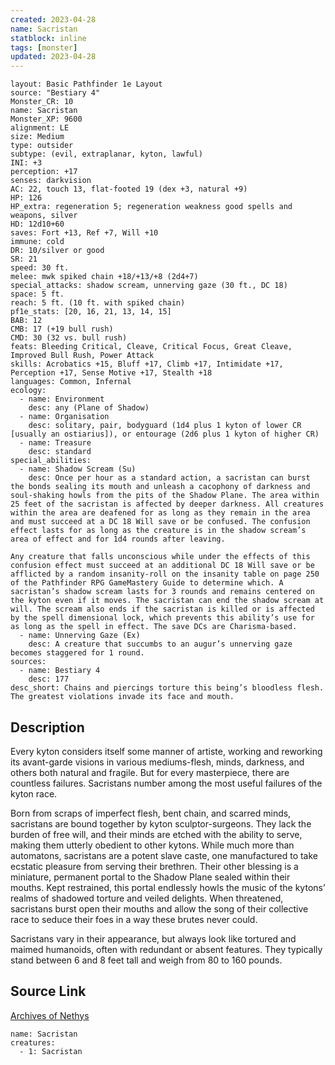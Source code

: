```yaml
---
created: 2023-04-28
name: Sacristan
statblock: inline
tags: [monster]
updated: 2023-04-28
---
```

```statblock
layout: Basic Pathfinder 1e Layout
source: "Bestiary 4"
Monster_CR: 10
name: Sacristan
Monster_XP: 9600
alignment: LE
size: Medium
type: outsider
subtype: (evil, extraplanar, kyton, lawful)
INI: +3
perception: +17
senses: darkvision
AC: 22, touch 13, flat-footed 19 (dex +3, natural +9)
HP: 126
HP_extra: regeneration 5; regeneration weakness good spells and weapons, silver
HD: 12d10+60
saves: Fort +13, Ref +7, Will +10
immune: cold
DR: 10/silver or good
SR: 21
speed: 30 ft.
melee: mwk spiked chain +18/+13/+8 (2d4+7)
special_attacks: shadow scream, unnerving gaze (30 ft., DC 18)
space: 5 ft.
reach: 5 ft. (10 ft. with spiked chain)
pf1e_stats: [20, 16, 21, 13, 14, 15]
BAB: 12
CMB: 17 (+19 bull rush)
CMD: 30 (32 vs. bull rush)
feats: Bleeding Critical, Cleave, Critical Focus, Great Cleave, Improved Bull Rush, Power Attack
skills: Acrobatics +15, Bluff +17, Climb +17, Intimidate +17, Perception +17, Sense Motive +17, Stealth +18
languages: Common, Infernal
ecology:
  - name: Environment
    desc: any (Plane of Shadow)
  - name: Organisation
    desc: solitary, pair, bodyguard (1d4 plus 1 kyton of lower CR [usually an ostiarius]), or entourage (2d6 plus 1 kyton of higher CR)
  - name: Treasure
    desc: standard
special_abilities:
  - name: Shadow Scream (Su)
    desc: Once per hour as a standard action, a sacristan can burst the bonds sealing its mouth and unleash a cacophony of darkness and soul-shaking howls from the pits of the Shadow Plane. The area within 25 feet of the sacristan is affected by deeper darkness. All creatures within the area are deafened for as long as they remain in the area and must succeed at a DC 18 Will save or be confused. The confusion effect lasts for as long as the creature is in the shadow scream’s area of effect and for 1d4 rounds after leaving.

Any creature that falls unconscious while under the effects of this confusion effect must succeed at an additional DC 18 Will save or be afflicted by a random insanity-roll on the insanity table on page 250 of the Pathfinder RPG GameMastery Guide to determine which. A sacristan’s shadow scream lasts for 3 rounds and remains centered on the kyton even if it moves. The sacristan can end the shadow scream at will. The scream also ends if the sacristan is killed or is affected by the spell dimensional lock, which prevents this ability’s use for as long as the spell in effect. The save DCs are Charisma-based.
  - name: Unnerving Gaze (Ex)
    desc: A creature that succumbs to an augur’s unnerving gaze becomes staggered for 1 round.
sources:
  - name: Bestiary 4
    desc: 177
desc_short: Chains and piercings torture this being’s bloodless flesh. The greatest violations invade its face and mouth.
```
## Description
Every kyton considers itself some manner of artiste, working and reworking its avant-garde visions in various mediums-flesh, minds, darkness, and others both natural and fragile. But for every masterpiece, there are countless failures. Sacristans number among the most useful failures of the kyton race.

Born from scraps of imperfect flesh, bent chain, and scarred minds, sacristans are bound together by kyton sculptor-surgeons. They lack the burden of free will, and their minds are etched with the ability to serve, making them utterly obedient to other kytons. While much more than automatons, sacristans are a potent slave caste, one manufactured to take ecstatic pleasure from serving their brethren. Their other blessing is a miniature, permanent portal to the Shadow Plane sealed within their mouths. Kept restrained, this portal endlessly howls the music of the kytons’ realms of shadowed torture and veiled delights. When threatened, sacristans burst open their mouths and allow the song of their collective race to seduce their foes in a way these brutes never could.

Sacristans vary in their appearance, but always look like tortured and maimed humanoids, often with redundant or absent features. They typically stand between 6 and 8 feet tall and weigh from 80 to 160 pounds.
## Source Link
[Archives of Nethys](https://aonprd.com/MonsterDisplay.aspx?ItemName=Sacristan)
```encounter-table
name: Sacristan
creatures:
  - 1: Sacristan
```

